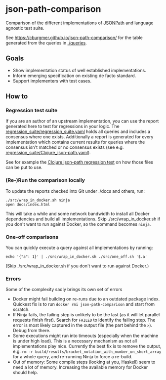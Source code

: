 # json-path-comparison
Comparison of the different implementations of
[JSONPath](https://goessner.net/articles/JsonPath/) and language agnostic test
suite.

See https://cburgmer.github.io/json-path-comparison/ for the table generated
from the queries in [./queries](./queries).

## Goals

- Show implementation status of well established implementations.
- Inform emerging specification on existing de facto standard.
- Support implementers with test cases.

## How to

### Regression test suite

If you are an author of an upstream implementation, you can use the report
generated here to test for regressions in your logic. The
[regression_suite/regression_suite.yaml](./regression_suite/regression_suite.yaml) holds
all queries and includes a consensus where one exists. Additionally
a report is generated for every implementation which contains current results
for queries where the consensus isn't matched or no consensus exists (see
e.g. [regression_suite/Clojure_json-path.yaml](./regression_suite/Clojure_json-path.yaml)).

See for example the [Clojure json-path regression test](https://github.com/gga/json-path/blob/master/test/json_path/test/regression_test.clj)
on how those files can be put to use.

### (Re-)Run the comparison locally

To update the reports checked into Git under ./docs and others, run:

    ./src/wrap_in_docker.sh ninja
    open docs/index.html

This will take a while and some network bandwidth to install all Docker
dependencies and build all implementations.
Skip ./src/wrap_in_docker.sh if you don't want to run against Docker, so the
command becomes `ninja`.

### One-off comparisons

You can quickly execute a query against all implementations by running:

    echo '{"a": 1}' | ./src/wrap_in_docker.sh ./src/one_off.sh '$.a'

(Skip ./src/wrap_in_docker.sh if you don't want to run against Docker.)

### Errors

Some of the complexity sadly brings its own set of errors

- Docker might fail building on re-runs due to an outdated package index.
  Quickest fix is to run `docker rmi json-path-comparison` and start from scratch.
- If Ninja fails, the failing step is unlikely to be the last (as it will let
  parallel requests finish first). Search for `FAILED` to identify the failing
  step. The error is most likely captured in the output file (the part behind
  the `>`). Debug from there.
- Some executions might run into timeouts (especially when the machine is under
  high load). This is a necessary mechanism as not all implementations play nice.
  Currently the best fix is to remove the output, e.g.
  `rm -r build/results/bracket_notation_with_number_on_short_array` for a whole
  query, and re-running Ninja to force a re-build.
- Out of memory: Some compile steps (looking at you, Haskell) seem to need a lot
  of memory. Increasing the available memory for Docker should help.
